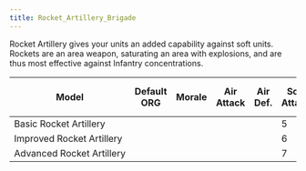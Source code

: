 ```yaml
---
title: Rocket_Artillery_Brigade
---
```

 Rocket Artillery gives your units an added capability against soft units. Rockets are an area weapon, saturating an area with explosions, and are thus most effective against Infantry concentrations.

| Model | Default ORG | Morale | Air Attack | Air Def. | Soft Attack | Hard Attack | Tough-ness | Defens-iveness | Soft-ness |  | Cost | Build-time | Man-power | Max Speed | Supply Cons. | Fuel Cons. | Supp. | Transp. Weight | Upgrade Time Factor | Upgrade Cost Factor | Speed Cap Art | Speed Cap Eng | Speed Cap AT | Speed Cap AA |
| --- | --- | --- | --- | --- | --- | --- | --- | --- | --- | --- | --- | --- | --- | --- | --- | --- | --- | --- | --- | --- | --- | --- | --- | --- |
| Basic Rocket Artillery |  |  |  |  | 5 | 1 |  | 2 |  |  | 4 | 45 | 2 | \-1 | 1.5 |  |  |  | 0.5 | 1.0 |  |  |  |  |
| Improved Rocket Artillery |  |  |  |  | 6 | 1 |  | 3 |  |  | 5 | 45 | 2 | \-1 | 1.5 |  |  |  | 0.5 | 1.0 |  |  |  |  |
| Advanced Rocket Artillery |  |  |  |  | 7 | 3 |  | 4 |  |  | 6 | 45 | 2 | \-1 | 1.5 |  |  |  | 0.5 | 1.0 |  |  |  |  |